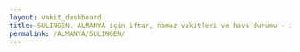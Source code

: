 ```yaml
---
layout: vakit_dashboard
title: SULINGEN, ALMANYA için iftar, namaz vakitleri ve hava durumu - ilçe/eyalet seç
permalink: /ALMANYA/SULINGEN/
---
```


<script type="text/javascript">
  var GLOBAL_COUNTRY = 'ALMANYA';
  var GLOBAL_CITY = 'SULINGEN';
  var GLOBAL_STATE = '';
  var lat = 72;
  var lon = 21;
</script>
